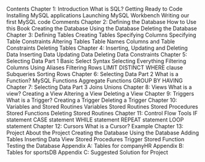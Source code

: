 Contents
Chapter 1: Introduction
What is SQL?
Getting Ready to Code
Installing MySQL applications
Launching MySQL Workbench
Writing our first MySQL code
Comments
Chapter 2: Defining the Database
How to Use this Book
Creating the Database
Using the Database
Deleting the Database
Chapter 3: Defining Tables
Creating Tables
Specifying Columns
Specifying Table Constraints
Altering Tables
Table Names
Columns and Table Constraints
Deleting Tables
Chapter 4: Inserting, Updating and Deleting Data
Inserting Data
Updating Data
Deleting Data
Constraints
Chapter 5: Selecting Data Part 1
Basic Select Syntax
Selecting Everything
Filtering Columns
Using Aliases
Filtering Rows
LIMIT
DISTINCT
WHERE clause
Subqueries
Sorting Rows
Chapter 6: Selecting Data Part 2
What is a Function?
MySQL Functions
Aggregate Functions
GROUP BY
HAVING
Chapter 7: Selecting Data Part 3
Joins
Unions
Chapter 8: Views
What is a view?
Creating a View
Altering a View
Deleting a View
Chapter 9: Triggers
What is a Trigger?
Creating a Trigger
Deleting a Trigger
Chapter 10: Variables and Stored Routines
Variables
Stored Routines
Stored Procedures
Stored Functions
Deleting Stored Routines
Chapter 11: Control Flow Tools
IF statement
CASE statement
WHILE statement
REPEAT statement
LOOP statement
Chapter 12: Cursors
What is a Cursor?
Example
Chapter 13: Project
About the Project
Creating the Database
Using the Database
Adding Tables
Inserting Data
View
Stored Procedures
Trigger
Stored Function
Testing the Database
Appendix A: Tables for companyHR
Appendix B: Tables for sportsDB
Appendix C: Suggested Solution for Project